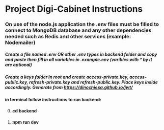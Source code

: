 # Project Digi-Cabinet Instructions

### On use of the node.js application the .env files must be filled to connect to MongoDB database and any other dependencies needed such as Redis and other services (example: Nodemailer)

##### Create a file named .env OR other .env types in backend folder and copy and paste then fill in all variables in .example.env (varibles with \* by it are optional)

##### Create a keys folder in root and create access-private.key, access-public.key, refresh-private.key and refresh-public.key. Place keys inside accordingly. Generate from https://dinochiesa.github.io/jwt/

#### in terminal follow instructions to run backend:

0. #### cd backend
1. #### npm run dev
